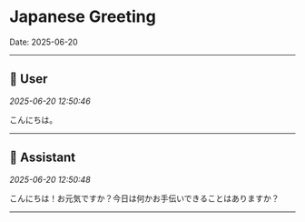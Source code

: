 # Japanese Greeting

Date: 2025-06-20

---

## 👤 User
*2025-06-20 12:50:46*

こんにちは。

---

## 🤖 Assistant
*2025-06-20 12:50:48*

こんにちは！お元気ですか？今日は何かお手伝いできることはありますか？

---
